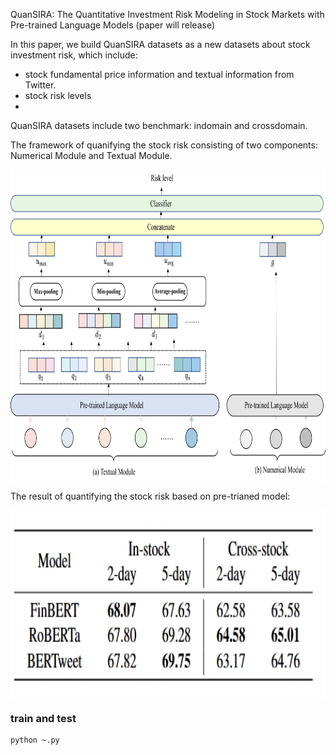 QuanSIRA: The Quantitative Investment Risk Modeling in Stock Markets with Pre-trained Language Models (paper will release)

In this paper, we build QuanSIRA datasets as a new datasets about stock investment risk, which include:
- stock fundamental price information and textual information from Twitter.
- stock risk levels
- 
QuanSIRA datasets include two benchmark: indomain and crossdomain.

The framework of quanifying the stock risk consisting of two components: Numerical Module and Textual Module.

<p align="center">
<img src=".\MODEL.png" height = "500" alt="" align=center />
</p>

The result of quantifying the  stock risk based on pre-trianed model:
<p align="center">
<img src=".\RESULT.png" height = "300" alt="" align=center />
</p>

### train and test
```
python ~.py
```
